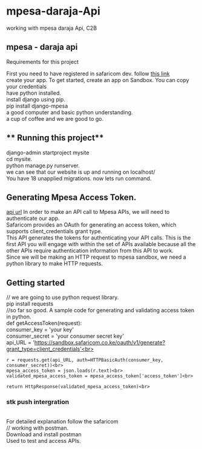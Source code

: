 # mpesa-daraja-Api
working with mpesa daraja Api, C2B
## mpesa - daraja api 
Requirements for this project <br>

First you need to have registered in safaricom dev. follow <a href ="https://developer.safaricom.co.ke/"> this link </a><br>
create your app. To get started, create an app on Sandbox. You can copy your credentials<br>
have python installed.<br>
install django using pip.<br>
pip install django-mpesa<br>
a good computer and basic python  understanding.<br>
a cup of coffee and we are good to go.<br>

<h2>** Running this project**</h2>
django-admin startproject mysite<br>
cd mysite.<br>
python manage.py runserver.<br>
we can see that our website is up and running on localhost/<br>
You have 18 unapplied migrations. now lets run command.<br>

<h2>Generating Mpesa Access Token.</h2> <a href="https://sandbox.safaricom.co.ke/oauth/v1/generate?grant_type=client_credentials"> api url</a>
In order to make an API call to Mpesa APIs, we will need to authenticate our app.<br> Safaricom provides an OAuth for generating an access token, which supports client_credentials grant type.<br> This API generates the tokens for authenticating your API calls. This is the first API you will engage with within the set of APIs available because all the other APIs require authentication information from this API to work.
<br>Since we will be making an HTTP request to mpesa sandbox, we need a python library to make HTTP requests.

<h2> Getting started</h2>

// we are going to use python request library.<br>
 pip install requests<br>
//so far so good.
A sample code for generating and validating access token  in python.<br>
def getAccessToken(request):<br>
    consumer_key = 'your key'<br>
    consumer_secret = 'your consumer secret key'<br>
    api_URL = 'https://sandbox.safaricom.co.ke/oauth/v1/generate?grant_type=client_credentials'<br>

    r = requests.get(api_URL, auth=HTTPBasicAuth(consumer_key, consumer_secret))<br>
    mpesa_access_token = json.loads(r.text)<br>
    validated_mpesa_access_token = mpesa_access_token['access_token']<br>

    return HttpResponse(validated_mpesa_access_token)<br>
<h3>stk push intergration</h3><br>
For detailed explanation follow the safaricom <br>
// working with postman. <br>
Download and install postman <br>
Used to test and access APIs.




